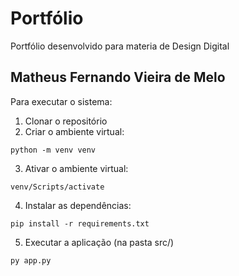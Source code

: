 # Portfólio
Portfólio desenvolvido para materia de Design Digital

## Matheus Fernando Vieira de Melo

Para executar o sistema:

1. Clonar o repositório
2. Criar o ambiente virtual:
```console
python -m venv venv
```
3. Ativar o ambiente virtual:
```console
venv/Scripts/activate
```
4. Instalar as dependências:
```console
pip install -r requirements.txt
```
5. Executar a aplicação (na pasta src/)
```console
py app.py
```
